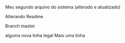 Meu segundo arquivo do sistema (alterado e atualizado)

Alterando Readme

Branch master

alguma nova linha legal
Mais uma linha